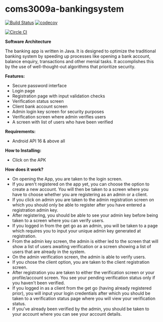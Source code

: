 # coms3009a-bankingsystem
 [![Build Status](https://travis-ci.com/NeoMaja/coms-3009a-bankingsystem.svg?token=KRJyGJdtUy45xqsuRezk&branch=main)](https://travis-ci.com/NeoMaja/coms-3009a-bankingsystem)
[![codecov](https://codecov.io/gh/NeoMaja/coms-3009a-bankingsystem/branch/main/graph/badge.svg?token=WX9OXZK4WD)](https://codecov.io/gh/NeoMaja/coms-3009a-bankingsystem)

[![Circle CI](https://circleci.com/gh/circleci/coms-3009a-bankingsystem.svg?style=svg)](https://app.circleci.com/pipelines/github/NeoMaja/coms-3009a-bankingsystem)

**Software Architecture**

The banking app is written in Java. It is designed to optimize the traditional banking system by speeding up processes like opening a bank account, balance enquiry, transactions and other menial tasks. It accomplishes this by the use of well-thought-out algorithms that prioritize security.

**Features:**

- Secure password interface
- Login page
- Registration page with input validation checks
- Verification status screen
- Client bank account screen
- Admin login key screen for security purposes
- Verification screen where admin verifies users
- A screen with list of users who have been verified

**Requirements:**

- Android API 16 & above all

**How to Installing:**

- Click on the APK

**How does it work?**

- On opening the App, you are taken to the login screen.
 - If you aren't registered on the app yet, you can choose the option to create a new account. You will then be taken to a screen where you have to choose whether you are registering as an admin or a client.
- If you click on admin you are taken to the admin registration screen on which you should only be able to register after you have entered a registration admin key.
- After registering, you should be able to see your admin key before being taken to a screen where you can verify users.
- If you logged in from the get go as an admin, you will be taken to a page which requires you to input your unique admin key generated at registration.
- From the admin key screen, the admin is either led to the screen that will show a list of users awaiting verification or a screen showing a list of users that are already in the system.
- On the admin verification screen, the admin is able to verify users.
- If you chose the client option, you are taken to the client registration screen.
- After registration you are taken to either the verification screen or your profile/account screen. You see your pending verification status only if you haven't been verified.
- If you logged in as a client from the get go (having already registered prior), you will input your login credentials after which you should be taken to a verification status page where you will view your verification status.
- If you've already been verified by  the admin, you should be taken to your account where you can see your account details.
